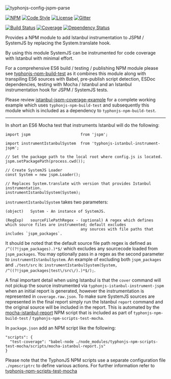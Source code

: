 ![typhonjs-config-jspm-parse](http://i.imgur.com/G3zAIuf.png)

[![NPM](https://img.shields.io/npm/v/typhonjs-istanbul-instrument-jspm.svg?label=npm)](https://www.npmjs.com/package/typhonjs-istanbul-instrument-jspm)
[![Code Style](https://img.shields.io/badge/code%20style-allman-yellowgreen.svg?style=flat)](https://en.wikipedia.org/wiki/Indent_style#Allman_style)
[![License](https://img.shields.io/badge/license-MPLv2-yellowgreen.svg?style=flat)](https://github.com/typhonjs-node-jspm/typhonjs-istanbul-instrument-jspm/blob/master/LICENSE)
[![Gitter](https://img.shields.io/gitter/room/typhonjs/TyphonJS.svg)](https://gitter.im/typhonjs/TyphonJS)

[![Build Status](https://travis-ci.org/typhonjs-node-jspm/typhonjs-istanbul-instrument-jspm.svg?branch=master)](https://travis-ci.org/typhonjs-node-jspm/typhonjs-istanbul-instrument-jspm)
[![Coverage](https://img.shields.io/codecov/c/github/typhonjs-node-jspm/typhonjs-istanbul-instrument-jspm.svg)](https://codecov.io/github/typhonjs-node-jspm/typhonjs-istanbul-instrument-jspm)
[![Dependency Status](https://www.versioneye.com/user/projects/56e5c275df573d00472cd46f/badge.svg?style=flat)](https://www.versioneye.com/user/projects/56e5c275df573d00472cd46f)

Provides a NPM module to add Istanbul instrumentation to JSPM / SystemJS by replacing the System.translate hook. 

By using this module SystemJS can be instrumented for code coverage with Istanbul with minimal effort. 

For a comprehensive ES6 build / testing / publishing NPM module please see [typhonjs-npm-build-test](https://www.npmjs.com/package/typhonjs-npm-build-test) as it combines this module along with transpiling ES6 sources with Babel, pre-publish script detection, ESDoc dependencies, testing with Mocha / Istanbul and an Istanbul instrumentation hook for JSPM / SystemJS tests. 

Please review [istanbul-jspm-coverage-example](https://github.com/typhonjs-demos-test/istanbul-jspm-coverage-example) for a complete working example which uses `typhonjs-npm-build-test` and subsequently this module which is included as a dependency to `typhonjs-npm-build-test`. 

-----

In short an ES6 Mocha test that instruments Istanbul will do the following:
```
import jspm                      from 'jspm';

import instrumentIstanbulSystem  from 'typhonjs-istanbul-instrument-jspm';

// Set the package path to the local root where config.js is located.
jspm.setPackagePath(process.cwd());

// Create SystemJS Loader
const System = new jspm.Loader();

// Replaces System.translate with version that provides Istanbul instrumentation.
instrumentIstanbulSystem(System);
```

`instrumentIstanbulSystem` takes two parameters:
```
(object)   System - An instance of SystemJS.

(RegExp)   sourceFilePathRegex - (optional) A regex which defines which source files are instrumented; default excludes
                                 any sources with file paths that includes `jspm_packages`.
```

It should be noted that the default source file path regex is defined as `/^((?!jspm_packages).)*$/` which excludes any sourcecode loaded from `jspm_packages`. You may optionally pass in a regex as the second parameter to `instrumentIstanbulSystem`. An example of excluding both `jspm_packages` and `./test/src` is: `instrumentIstanbulSystem(System, /^((?!jspm_packages|test\/src\/).)*$/);`.

A final important detail when using Istanbul is that the `cover` command will not pickup the source instrumented via `typhonjs-istanbul-instrument-jspm` when an initial report is generated, however the instrumentation is represented in `coverage.raw.json`. To make sure SystemJS sources are represented in the final report simply run the Istanbul `report` command and the original source will be included in the report. This is automated by the [mocha-istanbul-report]() NPM script that is included as part of `typhonjs-npm-build-test` / `typhonjs-npm-scripts-test-mocha`. 

In `package.json` add an NPM script like the following:
```
"scripts": {
  "test-coverage": "babel-node ./node_modules/typhonjs-npm-scripts-test-mocha/scripts/mocha-istanbul-report.js"
}
```

Please note that the TyphonJS NPM scripts use a separate configuration file `./npmscriptrc` to define various actions. For further information refer to [typhonjs-npm-scripts-test-mocha](https://www.npmjs.com/package/typhonjs-npm-scripts-test-mocha)
